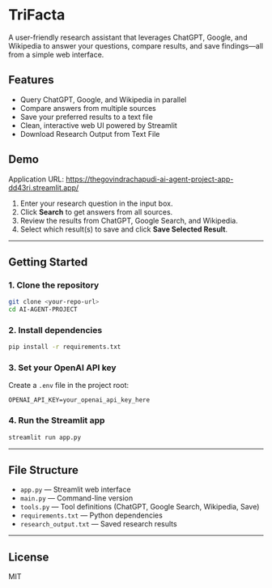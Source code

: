 # TriFacta

A user-friendly research assistant that leverages ChatGPT, Google, and Wikipedia to answer your questions, compare results, and save findings—all from a simple web interface.

## Features
- Query ChatGPT, Google, and Wikipedia in parallel
- Compare answers from multiple sources
- Save your preferred results to a text file
- Clean, interactive web UI powered by Streamlit
- Download Research Output from Text File

## Demo
Application URL: https://thegovindrachapudi-ai-agent-project-app-dd43ri.streamlit.app/


1. Enter your research question in the input box.
2. Click **Search** to get answers from all sources.
3. Review the results from ChatGPT, Google Search, and Wikipedia.
4. Select which result(s) to save and click **Save Selected Result**.

---

## Getting Started

### 1. Clone the repository
```bash
git clone <your-repo-url>
cd AI-AGENT-PROJECT
```

### 2. Install dependencies
```bash
pip install -r requirements.txt
```

### 3. Set your OpenAI API key
Create a `.env` file in the project root:
```
OPENAI_API_KEY=your_openai_api_key_here
```

### 4. Run the Streamlit app
```bash
streamlit run app.py
```

---

## File Structure
- `app.py` — Streamlit web interface
- `main.py` — Command-line version
- `tools.py` — Tool definitions (ChatGPT, Google Search, Wikipedia, Save)
- `requirements.txt` — Python dependencies
- `research_output.txt` — Saved research results

---

## License
MIT 
